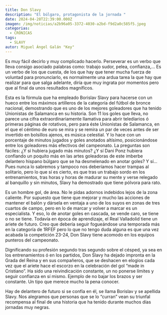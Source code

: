```yaml
---
title: Don Slavy
description: "El búlgaro, protagonista de la jornada "
date: 2024-04-28T22:39:00.000Z
imagen: /img/noticias/a2b96a05-3372-4030-a2bd-f9d2a0c585f5.jpeg
categorias:
  - CRÓNICAS
tags:
  - SLAVY
autor: Miguel Ángel Galán "Key"
---
```

Es muy fácil decirlo y muy complicado hacerlo. Perseverar es un verbo que lleva consigo asociado palabras como: trabajo sudor, pelea, confianza,… Es un verbo de los que cuesta, de los que hay que tener mucha fuerza de voluntad para pronunciarlo, es  normalmente una ardua tarea la que hay que realizar para que salga adelante, diría que muy ingrata por momentos pero que al final da  unos resultados magníficos.

Esta es la fórmula que ha empleado Borislav Slavy para hacerse con un hueco entre los máximos artilleros de la categoría del fútbol de bronce nacional, demostrando que es uno de los mejores goleadores que ha tenido Unionistas de Salamanca en su historia. Son 11 los goles que lleva, no parece una cifra extraordinariamente llamativa para abrir telediarios ó primeras páginas de rotativos, pero para éste Unionistas de Salamanca, en el que el céntimo de euro se mira y se remira un par de veces antes de ser invertido en bolsillos ajenos, es música celestial. Y lo hace con un porcentaje de minutos jugados y goles anotados altísimo, posicionándose entre los goleadores más efectivos del campeonato. La preguntas son fáciles: ¿Y sí hubiera jugado más minutos? ¿Y sí Dani Ponz hubiera confiando un poquito más en las artes goleadoras de  este imberbe delantero hispano búlgaro que se ha desmelenado en anotar goles? Y sí… Pues nunca lo sabremos y tampoco nos deberíamos hacer trampas al solitario, pero lo que sí es cierto, es que tras un trabajo sordo en los entrenamientos, tras horas y horas de madurar su mente y verse relegado al banquillo y sin minutos, Slavy ha demostrado que tiene pólvora para rato.

Es un hombre gol, de área. No le pidas adornos indebidos lejos de la zona caliente. Por supuesto que  tiene que mejorar y mucho las acciones de mantener el balón y dársela en ventaja a uno de los suyos en zonas de tres cuartos de campo, pero en lo de marcar y volver a marcar es un especialista. Y eso, lo de anotar goles en cascada, se vende caro, se tiene o no se tiene.  Todavía en época de aprendizaje, el Real Valladolid tiene un ariete de futuro. Creo que debería seguir fogueándose una temporada más en la categoría de 1RFEF pero lo que no tengo duda alguna es que una vez acabada la competición 23-24, Don Slavy tiene acomodo en los equipos punteros del campeonato.

Dignificando su profesión segundo tras segundo sobre el césped, ya sea en los entrenamientos ó en los partidos, Don Slavy ha dejado impronta en la Grada del Reina y en sus compañeros, que se deshacen en elogios cada vez que el ariete hace el escorzo en la celebración del gol “made in Cristiano”. Ha sido una reivindicación constante, un no ponerse límites y seguir confianza en sí mismo. Ejemplo de no bajar los brazos y ser constante. Un tipo que merece mucho la pena conocer. 

Hay de delantero de futuro si se confía en él, se llama Borislav y se apellida Slavy. Nos alegramos que personas que se lo “curran” vean su triunfal recompensa al final de una historia que ha tenido durante muchos días jornadas muy negras.

